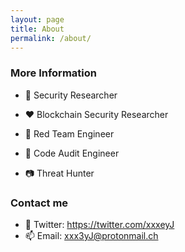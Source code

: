 ```yaml
---
layout: page
title: About
permalink: /about/
---
```


### More Information

- 🚀 Security Researcher

- ❤️ Blockchain Security Researcher

- 👾 Red Team Engineer

- 🔭 Code Audit Engineer

- 📷 Threat Hunter

### Contact me

- 🌌 Twitter: https://twitter.com/xxxeyJ
- 📫 Email: [xxx3yJ@protonmail.ch](mailto:xxx3yJ@protonmail.ch)
